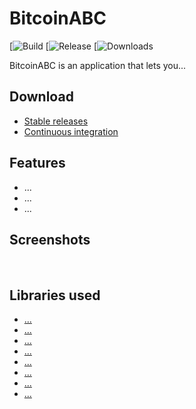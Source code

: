 # BitcoinABC

[![Build]()
[![Release]()
[![Downloads]()

BitcoinABC is an application that lets you... 

## Download

- [Stable releases](https://github.com/UUSR/BitcoinABC/releases)
- [Continuous integration]()

## Features

- ...
- ...
- ...

## Screenshots

![]()
![]()
![]()

## Libraries used

- [...]()
- [...]()
- [...]()
- [...]()
- [...]()
- [...]()
- [...]()
- [...]()